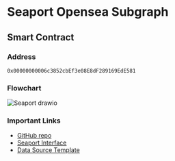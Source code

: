 # Seaport Opensea Subgraph

## Smart Contract

### Address
`0x00000000006c3852cbEf3e08E8dF289169EdE581`

### Flowchart

![Seaport drawio](https://user-images.githubusercontent.com/63211822/175781585-e4b682d0-2327-4000-bd11-fd7412aa4220.svg)

### Important Links
- [GitHub repo](https://github.com/ProjectOpenSea/seaport)
- [Seaport Interface](https://docs.opensea.io/v2.0/reference/seaport-interface)
- [Data Source Template](https://thegraph.com/docs/en/developer/create-subgraph-hosted/#data-source-templates)
